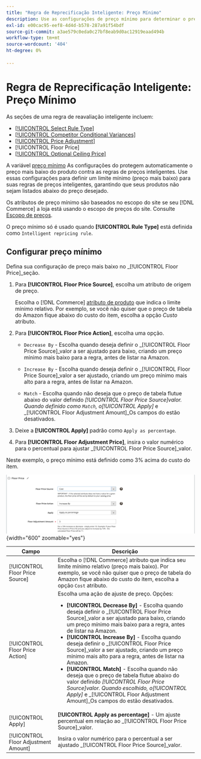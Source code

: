 ```yaml
---
title: "Regra de Reprecificação Inteligente: Preço Mínimo"
description: Use as configurações de preço mínimo para determinar o preço mais baixo de uma regra de preço inteligente para gerenciar suas listagens do Amazon.
exl-id: e00cac95-eef8-4d4d-b578-287a91f54bdf
source-git-commit: a3ae579c0eda0c27bf8eab9d0ac12919eaad494b
workflow-type: tm+mt
source-wordcount: '404'
ht-degree: 0%

---
```


# Regra de Reprecificação Inteligente: Preço Mínimo

As seções de uma regra de reavaliação inteligente incluem:

- [[!UICONTROL Select Rule Type]](./intelligent-repricing-rules.md)
- [[!UICONTROL Competitor Conditional Variances]](./competitor-conditional-variances.md)
- [[!UICONTROL Price Adjustment]](./price-adjustment.md)
- [!UICONTROL Floor Price]
- [[!UICONTROL Optional Ceiling Price]](./optional-ceiling-price.md)

A variável [preço mínimo](./floor-price.md) As configurações do protegem automaticamente o preço mais baixo do produto contra as regras de preços inteligentes. Use essas configurações para definir um limite mínimo (preço mais baixo) para suas regras de preços inteligentes, garantindo que seus produtos não sejam listados abaixo do preço desejado.

Os atributos de preço mínimo são baseados no escopo do site se seu [!DNL Commerce] a loja está usando o escopo de preços do site. Consulte [Escopo de preços](./price-scope.md).

O preço mínimo só é usado quando **[!UICONTROL Rule Type]** está definida como `Intelligent repricing rule`.

## Configurar preço mínimo

Defina sua configuração de preço mais baixo no _[!UICONTROL Floor Price]_seção.

1. Para **[!UICONTROL Floor Price Source]**, escolha um atributo de origem de preço.

   Escolha o [!DNL Commerce] [atributo de produto](https://experienceleague.adobe.com/docs/commerce-admin/catalog/product-attributes/product-attributes.html) que indica o limite mínimo relativo. Por exemplo, se você não quiser que o preço de tabela do Amazon fique abaixo do custo do item, escolha a opção *Custo* atributo.

1. Para **[!UICONTROL Floor Price Action]**, escolha uma opção.

   - `Decrease By` - Escolha quando deseja definir o _[!UICONTROL Floor Price Source]_valor a ser ajustado para baixo, criando um preço mínimo mais baixo para a regra, antes de listar na Amazon.

   - `Increase By` - Escolha quando deseja definir o _[!UICONTROL Floor Price Source]_valor a ser ajustado, criando um preço mínimo mais alto para a regra, antes de listar na Amazon.

   - `Match` - Escolha quando não deseja que o preço de tabela flutue abaixo do valor definido _[!UICONTROL Floor Price Source]_valor. Quando definido como `Match`, o_[!UICONTROL Apply]_ e _[!UICONTROL Floor Adjustment Amount]_Os campos do estão desativados.

1. Deixe a **[!UICONTROL Apply]** padrão como `Apply as percentage`.

1. Para **[!UICONTROL Floor Adjustment Price]**, insira o valor numérico para o percentual para ajustar _[!UICONTROL Floor Price Source]_valor.

Neste exemplo, o preço mínimo está definido como 3% acima do custo do item.

![Exemplo de regra de reprecificação inteligente - preço mínimo](assets/ob-intelligent-pricde-rule-floor-price.png){width="600" zoomable="yes"}

| Campo | Descrição |
|--- |--- |
| [!UICONTROL Floor Price Source] | Escolha o [!DNL Commerce] atributo que indica seu limite mínimo relativo (preço mais baixo). Por exemplo, se você não quiser que o preço de tabela do Amazon fique abaixo do custo do item, escolha a opção `Cost` atributo. |
| [!UICONTROL Floor Price Action] | Escolha uma ação de ajuste de preço. Opções:<ul><li>**[!UICONTROL Decrease By]** - Escolha quando deseja definir o _[!UICONTROL Floor Price Source]_valor a ser ajustado para baixo, criando um preço mínimo mais baixo para a regra, antes de listar na Amazon.</li><li>**[!UICONTROL Increase By]** - Escolha quando deseja definir o _[!UICONTROL Floor Price Source]_valor a ser ajustado, criando um preço mínimo mais alto para a regra, antes de listar na Amazon.</li><li>**[!UICONTROL Match]** - Escolha quando não deseja que o preço de tabela flutue abaixo do valor definido _[!UICONTROL Floor Price Source]_valor. Quando escolhido, o_[!UICONTROL Apply]_ e _[!UICONTROL Floor Adjustment Amount]_Os campos do estão desativados.</li></ul> |
| [!UICONTROL Apply] | **[!UICONTROL Apply as percentage]** - Um ajuste percentual em relação ao _[!UICONTROL Floor Price Source]_valor. |
| [!UICONTROL Floor Adjustment Amount] | Insira o valor numérico para o percentual a ser ajustado _[!UICONTROL Floor Price Source]_valor. |
